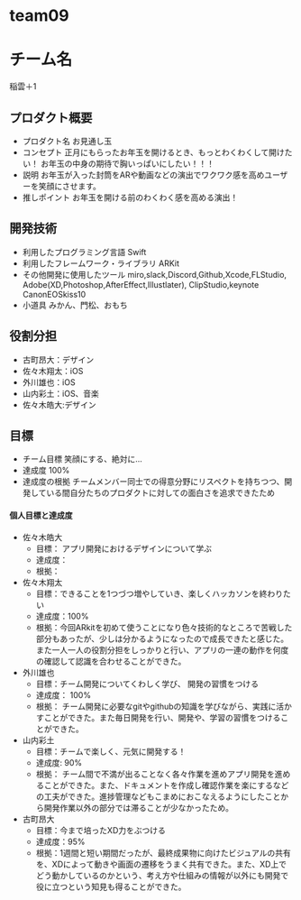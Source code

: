 # team09

# チーム名
稲雲＋1
## プロダクト概要
- プロダクト名
お見通し玉
- コンセプト
正月にもらったお年玉を開けるとき、もっとわくわくして開けたい！
お年玉の中身の期待で胸いっぱいにしたい！！！
- 説明
お年玉が入った封筒をARや動画などの演出でワクワク感を高めユーザーを笑顔にさせます。
- 推しポイント
お年玉を開ける前のわくわく感を高める演出！
## 開発技術
- 利用したプログラミング言語
  Swift 
- 利用したフレームワーク・ライブラリ
  ARKit
- その他開発に使用したツール
  miro,slack,Discord,Github,Xcode,FLStudio,
  Adobe(XD,Photoshop,AfterEffect,Illustlater),
  ClipStudio,keynote
  CanonEOSkiss10
- 小道具
  みかん、門松、おもち      
## 役割分担
- 古町昂大：デザイン
- 佐々木翔太：iOS
- 外川雄也：iOS
- 山内彩土：iOS、音楽
- 佐々木皓大:デザイン
## 目標
- チーム目標
笑顔にする、絶対に...
- 達成度
100%
- 達成度の根拠
チームメンバー同士での得意分野にリスペクトを持ちつつ、開発している間自分たちのプロダクトに対しての面白さを追求できたため
#### 個人目標と達成度
- 佐々木皓大  
  - 目標： アプリ開発におけるデザインについて学ぶ
  - 達成度：
  - 根拠：  
- 佐々木翔太  
  - 目標：できることを1つづつ増やしていき、楽しくハッカソンを終わりたい
  - 達成度：100%  
  - 根拠：今回ARkitを初めて使うことになり色々技術的なところで苦戦した部分もあったが、少しは分かるようになったので成長できたと感じた。また一人一人の役割分担をしっかりと行い、アプリの一連の動作を何度の確認して認識を合わせることができた。
- 外川雄也  
  - 目標：チーム開発についてくわしく学び、 開発の習慣をつける
  - 達成度： 100% 
  - 根拠： チーム開発に必要なgitやgithubの知識を学びながら、実践に活かすことができた。また毎日開発を行い、開発や、学習の習慣をつけることができた。
- 山内彩土  
  - 目標：チームで楽しく、元気に開発する！
  - 達成度: 90%
  - 根拠： チーム間で不満が出ることなく各々作業を進めアプリ開発を進めることができた。また、ドキュメントを作成し確認作業を楽にするなどの工夫ができた。進捗管理などもこまめにおこなえるようにしたことから開発作業以外の部分では滞ることが少なかったため。
- 古町昂大
  - 目標：今まで培ったXD力をぶつける
  - 達成度：95%
  - 根拠：1週間と短い期間だったが、最終成果物に向けたビジュアルの共有を、XDによって動きや画面の遷移をうまく共有できた。また、XD上でどう動かしているのかという、考え方や仕組みの情報が以外にも開発で役に立つという知見も得ることができた。
